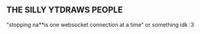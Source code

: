## THE SILLY YTDRAWS PEOPLE
"stopping na**is one websocket connection at a time" or something idk :3
